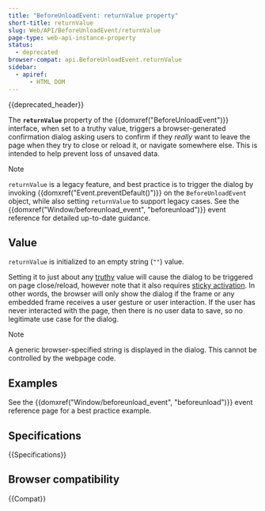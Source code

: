 ```yaml
---
title: "BeforeUnloadEvent: returnValue property"
short-title: returnValue
slug: Web/API/BeforeUnloadEvent/returnValue
page-type: web-api-instance-property
status:
  - deprecated
browser-compat: api.BeforeUnloadEvent.returnValue
sidebar:
  - apiref:
      - HTML DOM
---
```


{{deprecated_header}}

The **`returnValue`** property of the
{{domxref("BeforeUnloadEvent")}} interface, when set to a truthy value, triggers a browser-generated confirmation dialog asking users to confirm if they _really_ want to leave the page when they try to close or reload it, or navigate somewhere else. This is intended to help prevent loss of unsaved data.

> [!NOTE]
> `returnValue` is a legacy feature, and best practice is to trigger the dialog by invoking {{domxref("Event.preventDefault()")}} on the `BeforeUnloadEvent` object, while also setting `returnValue` to support legacy cases. See the {{domxref("Window/beforeunload_event", "beforeunload")}} event reference for detailed up-to-date guidance.

## Value

`returnValue` is initialized to an empty string (`""`) value.

Setting it to just about any [truthy](/en-US/docs/Glossary/Truthy) value will cause the dialog to be triggered on page close/reload, however note that it also requires [sticky activation](/en-US/docs/Glossary/Sticky_activation). In other words, the browser will only show the dialog if the frame or any embedded frame receives a user gesture or user interaction. If the user has never interacted with the page, then there is no user data to save, so no legitimate use case for the dialog.

> [!NOTE]
> A generic browser-specified string is displayed in the dialog. This cannot be controlled by the webpage code.

## Examples

See the {{domxref("Window/beforeunload_event", "beforeunload")}} event reference page for a best practice example.

## Specifications

{{Specifications}}

## Browser compatibility

{{Compat}}
